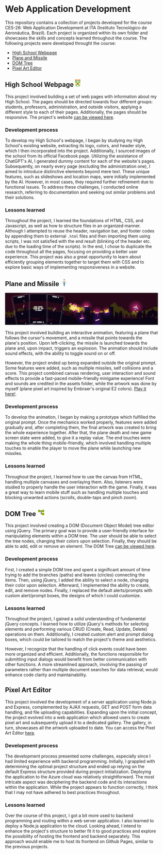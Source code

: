 # Web Application Development

This repository contains a collection of projects developed for the course CES-26: Web Application Development at ITA (Instituto Tecnológico de Aeronáutica, Brazil). Each project is organized within its own folder and showcases the skills and concepts learned throughout the course. The following projects were developed throught the course:

+ [High School Webpage](https://emmanuelsdias.github.io/web-app-dev/high-school-webpage/)
+ [Plane and Missile](https://emmanuelsdias.github.io/web-app-dev/plane-and-missile/)
+ [DOM Tree](https://emmanuelsdias.github.io/web-app-dev/dom-tree/)
+ [Pixel Art Editor](https://pixel-art-editor.azurewebsites.net/creation)

## High School Webpage <img src="./high-school-webpage/assets/distintivo-cmpa.svg" alt="Icon" height="24"/>

This project involved building a set of web pages with information about my High School. The pages should be directed towards four different groups: students, professors, administration, and outside visitors, applying a different style to each of their pages. Additionally, the pages should be responsive. The project's website [can be viewed here](https://emmanuelsdias.github.io/web-app-dev/high-school-webpage/).

### Development process

To develop my High School's webpage, I began by studying my High School's existing website, extracting its logo, colors, and header style, which I then incorporated into the project. Additionally, I sourced images of the school from its official Facebook page. Utilizing the assistance of ChatGPT's AI, I generated dummy content for each of the website's pages. Subsequently, on nearly every page (excluding the administration one), I aimed to introduce distinctive elements beyond mere text. These unique features, such as slideshows and location maps, were initially implemented by the AI. However, in most cases, they required further refinement due to functional issues. To address these challenges, I conducted online research, referring to documentation and seeking out similar problems and their solutions.

### Lessons learned

Throughout the project, I learned the foundations of HTML, CSS, and Javascript, as well as how to structure files in an organized manner. Although I attempted to reuse the header, navigation bar, and footer codes by appending them to external `.html` files and then importing them using scripts, I was not satisfied with the end result (blinking of the header etc. due to the loading time of the scripts). In the end, I chose to duplicate the code throughout all the pages, focusing on providing a better user experience. This project was also a great opportunity to learn about efficiently grouping elements together to target them with CSS and to explore basic ways of implementing responsiveness in a website.

## Plane and Missile <img src="./plane-and-missile/assets/images/plane.png" alt="Icon" height="24"/>

![Plane and Missile Screenshot Preview](./previews/plane-and-missile_banner.png)

This project involved building an interactive animation, featuring a plane that follows the cursor's movement, and a missile that points towards the plane's position. Upon left-clicking, the missile is launched towards the plane and, upon impact, triggers an explosion. The animation should include sound effects, with the ability to toggle sound on or off. 

However, the project ended up being expanded outside the original prompt. Some features were added, such as multiple missiles, self collisions and a score. This project combined canvas rendering, user interaction and sound effects to provide a fast-paced mobile-friendly minigame experience! Font and sounds are credited in the assets folder, while the artwork was done by myself (plane pixel art inspired by Embraer's original E2 colors). [Play it here!](https://emmanuelsdias.github.io/web-app-dev/plane-and-missile/).

### Development process

To develop the animation, I began by making a prototype which fulfilled the original prompt. Once the mechanics worked properly, features were added gradually and, after completing them, the final artwork was created to bring the whole experience together. After that, the plane death and new game screen state were added, to give it a replay value. The end touches were making the whole thing mobile-friendly, which involved handling multiple touches to enable the player to move the plane while launching new missiles.

### Lessons learned

Throughout the project, I learned how to use the canvas from HTML, handling multiple canvases and overlaying them. Also, listeners were studied to properly handle the user interaction with the game. Finally, it was a great way to learn mobile stuff such as handling multiple touches and blocking unwanted actions (scrolls, double-taps and pinch zoom).

## DOM Tree <img src="./dom-tree/assets/images/dom_tree.svg" alt="Icon" height="24"/>

This project involved creating a DOM (Document Object Model) tree editor using jQuery. The primary goal was to provide a user-friendly interface for manipulating elements within a DOM tree. The user should be able to select the tree nodes, changing their colors upon selection. Finally, they should be able to add, edit or remove an element. The DOM Tree [can be viewed here](https://emmanuelsdias.github.io/web-app-dev/dom-tree/).

### Development process

First, I created a simple DOM tree and spent a significant amount of time trying to add the branches (paths) and leaves (circles) connecting the items. Then, using jQuery, I added the ability to select a node, changing their color upon selection. Afterward, I implemented the ability to create, edit, and remove nodes. Finally, I replaced the default alerts/prompts with custom alert/prompt boxes, the designs of which I could customize.

### Lessons learned

Throughout the project, I gained a solid understanding of fundamental jQuery concepts. I learned how to utilize jQuery's methods for selecting elements and performing various CRUD (Create, Read, Update, Delete) operations on them. Additionally, I created custom alert and prompt dialog boxes, which could be tailored to match the project's theme and aesthetics.

However, I recognize that the handling of click events could have been more organized and efficient. Additionally, the functions responsible for submitting input dialogs would benefit from better communication with other functions. A more streamlined approach, involving the passing of parameters rather than multiple document searches for data retrieval, would enhance code clarity and maintainability.

## Pixel Art Editor

This project involved the development of a server application using Node.js and Express, complemented by AJAX requests, GET and POST form data handling, and file uploading capabilities. Expanding upon the initial concept, the project evolved into a web application which allowed users to create pixel art and subsequently upload it to a dedicated gallery. The gallery, in turn, showcases all the artwork uploaded to date. You can access the Pixel Art Editor [here](https://pixel-art-editor.azurewebsites.net/gallery). 

### Development process

The development process presented some challenges, especially since I had limited experience with backend programming. Initially, I grappled with determining the optimal project structure and ended up relying on the default Express structure provided during project initialization. Deploying the application to the Azure cloud was relatively straightforward. The most intricate aspect was deciphering the backend code and its interactions within the application. While the project appears to function correctly, I think that I may not have adhered to best practices throughout.

### Lessons learned

Over the course of this project, I got a bit more used to backend programming and routing within a web server application. I also learned to deploy a Node.js application to the cloud. Looking ahead, I intend to enhance the project's structure to better fit it to good practices and explore the possibility of hosting the frontend and backend separately. This approach would enable me to host its frontend on Github Pages, similar to the previous projects.